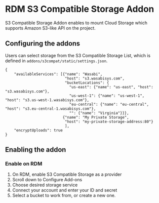 # RDM S3 Compatible Storage Addon

S3 Compatible Storage Addon enables to mount Cloud Storage which supports Amazon S3-like API on the project.

## Configuring the addons

Users can select storage from the S3 Compatible Storage List,
which is defined in `addons/s3compat/static/settings.json`.

```
{
    "availableServices": [{"name": "Wasabi",
                           "host": "s3.wasabisys.com",
                           "bucketLocations": {
                             "us-east": {"name": "us-east", "host": "s3.wasabisys.com"},
                             "us-west-1": {"name": "us-west-1", "host": "s3.us-west-1.wasabisys.com"},
                             "eu-central": {"name": "eu-central", "host": "s3.eu-central-1.wasabisys.com"},
                             "": {"name": "Virginia"}}},
                          {"name": "My Private Storage",
                           "host": "my-private-storage-address:80"}
                           ],
    "encryptUploads": true
}
```

## Enabling the addon

### Enable on RDM
1. On RDM, enable S3 Compatible Storage as a provider
2. Scroll down to Configure Add-ons
3. Choose desired storage service
4. Connect your account and enter your ID and secret
5. Select a bucket to work from, or create a new one.
